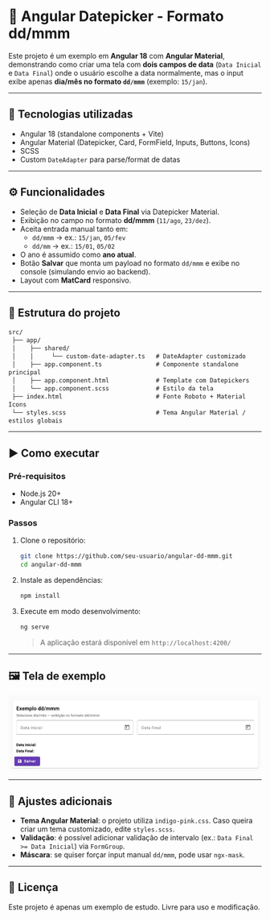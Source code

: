 # 📅 Angular Datepicker - Formato dd/mmm

Este projeto é um exemplo em **Angular 18** com **Angular Material**,
demonstrando como criar uma tela com **dois campos de data**
(`Data Inicial` e `Data Final`) onde o usuário escolhe a data
normalmente, mas o input exibe apenas **dia/mês no formato `dd/mmm`**
(exemplo: `15/jan`).

------------------------------------------------------------------------

## 🚀 Tecnologias utilizadas

-   Angular 18 (standalone components + Vite)
-   Angular Material (Datepicker, Card, FormField, Inputs, Buttons,
    Icons)
-   SCSS
-   Custom `DateAdapter` para parse/format de datas

------------------------------------------------------------------------

## ⚙️ Funcionalidades

-   Seleção de **Data Inicial** e **Data Final** via Datepicker
    Material.
-   Exibição no campo no formato **dd/mmm** (`11/ago`, `23/dez`).
-   Aceita entrada manual tanto em:
    -   `dd/mmm` → ex.: `15/jan`, `05/fev`
    -   `dd/mm` → ex.: `15/01`, `05/02`
-   O ano é assumido como **ano atual**.
-   Botão **Salvar** que monta um payload no formato `dd/mmm` e exibe no
    console (simulando envio ao backend).
-   Layout com **MatCard** responsivo.

------------------------------------------------------------------------

## 📂 Estrutura do projeto

    src/
     ├── app/
     │    ├── shared/
     │    │     └── custom-date-adapter.ts   # DateAdapter customizado
     │    ├── app.component.ts               # Componente standalone principal
     │    ├── app.component.html             # Template com Datepickers
     │    └── app.component.scss             # Estilo da tela
     ├── index.html                          # Fonte Roboto + Material Icons
     └── styles.scss                         # Tema Angular Material / estilos globais

------------------------------------------------------------------------

## ▶️ Como executar

### Pré-requisitos

-   Node.js 20+
-   Angular CLI 18+

### Passos

1.  Clone o repositório:

    ``` bash
    git clone https://github.com/seu-usuario/angular-dd-mmm.git
    cd angular-dd-mmm
    ```

2.  Instale as dependências:

    ``` bash
    npm install
    ```

3.  Execute em modo desenvolvimento:

    ``` bash
    ng serve
    ```

    > A aplicação estará disponível em `http://localhost:4200/`

------------------------------------------------------------------------

## 🖼️ Tela de exemplo

![Exemplo da tela](docs/exemplo.jpeg)

------------------------------------------------------------------------

## 🔧 Ajustes adicionais

-   **Tema Angular Material**: o projeto utiliza `indigo-pink.css`. Caso
    queira criar um tema customizado, edite `styles.scss`.
-   **Validação**: é possível adicionar validação de intervalo (ex.:
    `Data Final >= Data Inicial`) via `FormGroup`.
-   **Máscara**: se quiser forçar input manual `dd/mmm`, pode usar
    `ngx-mask`.

------------------------------------------------------------------------

## 📜 Licença

Este projeto é apenas um exemplo de estudo. Livre para uso e
modificação.
